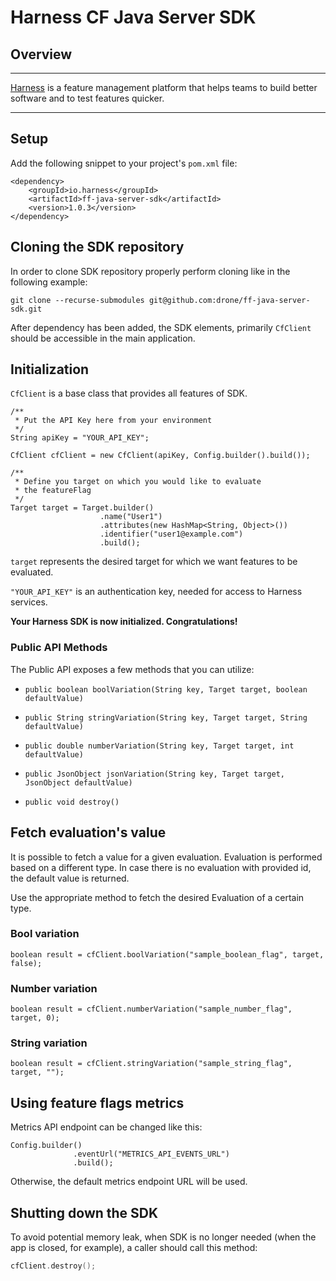 Harness CF Java Server SDK
========================

## Overview

-------------------------
[Harness](https://www.harness.io/) is a feature management platform that helps teams to build better software and to
test features quicker.

-------------------------

## Setup

Add the following snippet to your project's `pom.xml` file:

```
<dependency>
    <groupId>io.harness</groupId>
    <artifactId>ff-java-server-sdk</artifactId>
    <version>1.0.3</version>
</dependency>
```

## Cloning the SDK repository

In order to clone SDK repository properly perform cloning like in the following example:

```
git clone --recurse-submodules git@github.com:drone/ff-java-server-sdk.git
```

After dependency has been added, the SDK elements, primarily `CfClient` should be accessible in the main application.

## Initialization

`CfClient` is a base class that provides all features of SDK.

```
/**
 * Put the API Key here from your environment
 */
String apiKey = "YOUR_API_KEY";

CfClient cfClient = new CfClient(apiKey, Config.builder().build());

/**
 * Define you target on which you would like to evaluate 
 * the featureFlag
 */
Target target = Target.builder()
                    .name("User1")
                    .attributes(new HashMap<String, Object>())
                    .identifier("user1@example.com")
                    .build();
```

`target` represents the desired target for which we want features to be evaluated.

`"YOUR_API_KEY"` is an authentication key, needed for access to Harness services.

**Your Harness SDK is now initialized. Congratulations!**

### Public API Methods ###

The Public API exposes a few methods that you can utilize:

* `public boolean boolVariation(String key, Target target, boolean defaultValue)`

* `public String stringVariation(String key, Target target, String defaultValue)`

* `public double numberVariation(String key, Target target, int defaultValue)`

* `public JsonObject jsonVariation(String key, Target target, JsonObject defaultValue)`

* `public void destroy()`

## Fetch evaluation's value

It is possible to fetch a value for a given evaluation. Evaluation is performed based on a different type. In case there
is no evaluation with provided id, the default value is returned.

Use the appropriate method to fetch the desired Evaluation of a certain type.

### Bool variation

```
boolean result = cfClient.boolVariation("sample_boolean_flag", target, false);  
```

### Number variation

```
boolean result = cfClient.numberVariation("sample_number_flag", target, 0);  
```

### String variation

```
boolean result = cfClient.stringVariation("sample_string_flag", target, "");  
```

## Using feature flags metrics

Metrics API endpoint can be changed like this:

```
Config.builder()
              .eventUrl("METRICS_API_EVENTS_URL")
              .build();
```

Otherwise, the default metrics endpoint URL will be used.

## Shutting down the SDK

To avoid potential memory leak, when SDK is no longer needed
(when the app is closed, for example), a caller should call this method:

```Kotlin
cfClient.destroy();
```

